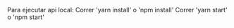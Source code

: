 Para ejecutar api local:
Correr 'yarn install' o 'npm install'
Correr 'yarn start' o 'npm start'






